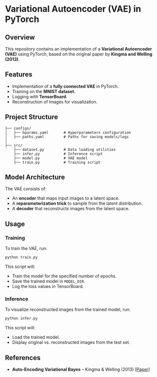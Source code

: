 # Variational Autoencoder (VAE) in PyTorch

## Overview

This repository contains an implementation of a **Variational Autoencoder (VAE)** using PyTorch, based on the original paper by **Kingma and Welling (2013)**.

## Features

- Implementation of a **fully connected VAE** in PyTorch.
- Training on the **MNIST dataset**.
- Logging with **TensorBoard**.
- Reconstruction of images for visualization.

## Project Structure
```
├── configs/
│   ├── hparams.yaml       # Hyperparameters configuration
│   ├── paths.yaml         # Paths for saving models/logs
│
├── src/
    ├── dataset.py         # Data loading utilities
    ├── infer.py           # Inference script
    ├── model.py           # VAE model
    ├── train.py           # Training script
```

## Model Architecture

The VAE consists of:
- An **encoder** that maps input images to a latent space.
- A **reparameterization trick** to sample from the latent distribution.
- A **decoder** that reconstructs images from the latent space.

## Usage

### Training
To train the VAE, run:
```bash
python train.py
```
This script will:
- Train the model for the specified number of epochs.
- Save the trained model in `MODEL_DIR`.
- Log the loss values in TensorBoard.

### Inference
To visualize reconstructed images from the trained model, run:
```bash
python infer.py
```
This script will:
- Load the trained model.
- Display original vs. reconstructed images from the test set.

## References

- **Auto-Encoding Variational Bayes** – Kingma & Welling (2013) [[Paper](https://arxiv.org/abs/1312.6114)]